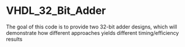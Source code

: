 # VHDL_32_Bit_Adder
The goal of this code is to provide two 32-bit adder designs, which will demonstrate how different approaches yields different timing/efficiency results 
